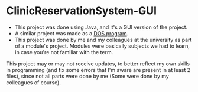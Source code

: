 # ClinicReservationSystem-GUI

* This project was done using Java, and it's a GUI version of the project.
* A similar project was made as a [DOS program](https://github.com/Andre-Salama/ClinicReservationSystem-DOS).
* This project was done by me and my colleagues at the university as part of a module's project. Modules were basically subjects we had to learn, in case you're not familiar with the term.

This project may or may not receive updates, to better reflect my own skills in programming (and fix some errors that I'm aware are present in at least 2 files), since not all parts were done by me (Some were done by my colleagues of course).
